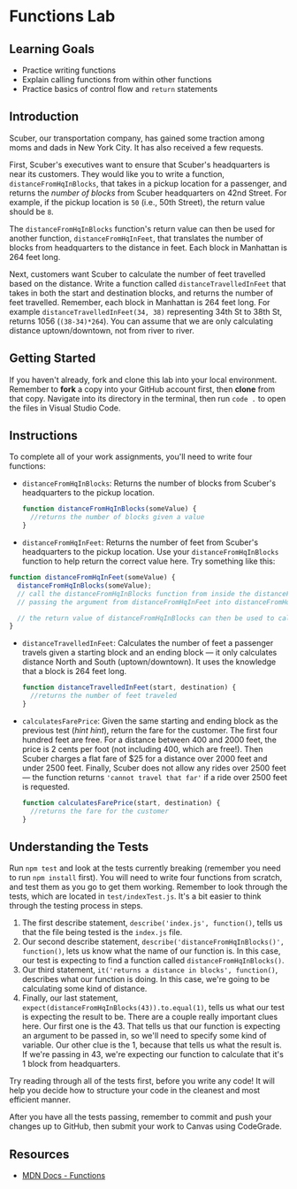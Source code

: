 # Functions Lab

## Learning Goals

- Practice writing functions
- Explain calling functions from within other functions
- Practice basics of control flow and `return` statements

## Introduction

Scuber, our transportation company, has gained some traction among moms and dads
in New York City. It has also received a few requests.

First, Scuber's executives want to ensure that Scuber's headquarters is near its
customers. They would like you to write a function, `distanceFromHqInBlocks`,
that takes in a pickup location for a passenger, and returns the _number of
blocks_ from Scuber headquarters on 42nd Street. For example, if the pickup
location is `50` (i.e., 50th Street), the return value should be `8`.

The `distanceFromHqInBlocks` function's return value can then be used for
another function, `distanceFromHqInFeet`, that translates the number of blocks
from headquarters to the distance in feet. Each block in Manhattan is 264 feet
long.

Next, customers want Scuber to calculate the number of feet travelled based on
the distance. Write a function called `distanceTravelledInFeet` that takes in
both the start and destination blocks, and returns the number of feet travelled.
Remember, each block in Manhattan is 264 feet long. For example
`distanceTravelledInFeet(34, 38)` representing 34th St to 38th St, returns 1056
(`(38-34)*264`). You can assume that we are only calculating distance
uptown/downtown, not from river to river.

## Getting Started

If you haven't already, fork and clone this lab into your local environment.
Remember to **fork** a copy into your GitHub account first, then **clone** from
that copy. Navigate into its directory in the terminal, then run `code .` to
open the files in Visual Studio Code.

## Instructions

To complete all of your work assignments, you'll need to write four functions:

- `distanceFromHqInBlocks`: Returns the number of blocks from Scuber's
  headquarters to the pickup location.

  ```js
  function distanceFromHqInBlocks(someValue) {
    //returns the number of blocks given a value
  }
  ```

- `distanceFromHqInFeet`: Returns the number of feet from Scuber's headquarters
  to the pickup location. Use your `distanceFromHqInBlocks` function to
  help return the correct value here. Try something like this:

```js
function distanceFromHqInFeet(someValue) {
  distanceFromHqInBlocks(someValue);
  // call the distanceFromHqInBlocks function from inside the distanceFromHqInFeet function,
  // passing the argument from distanceFromHqInFeet into distanceFromHqInBlocks

  // the return value of distanceFromHqInBlocks can then be used to calculate feet
}
```

- `distanceTravelledInFeet`: Calculates the number of feet a passenger travels
  given a starting block and an ending block — it only calculates distance North
  and South (uptown/downtown). It uses the knowledge that a block is 264 feet
  long.

  ```js
  function distanceTravelledInFeet(start, destination) {
    //returns the number of feet traveled
  }
  ```

- `calculatesFarePrice`: Given the same starting and ending block as the
  previous test (_hint hint_), return the fare for the customer. The first four
  hundred feet are free. For a distance between 400 and 2000 feet, the price is
  2 cents per foot (not including 400, which are free!). Then Scuber charges a
  flat fare of $25 for a distance over 2000 feet and under 2500 feet.
  Finally, Scuber does not allow any rides over 2500 feet — the function returns
  `'cannot travel that far'` if a ride over 2500 feet is requested.

  ```js
  function calculatesFarePrice(start, destination) {
    //returns the fare for the customer
  }
  ```

## Understanding the Tests

Run `npm test` and look at the tests currently breaking (remember you need to
run `npm install` first). You will need to write four functions from scratch,
and test them as you go to get them working. Remember to look through the tests,
which are located in `test/indexTest.js`. It's a bit easier to think through the
testing process in steps.

1. The first describe statement, `describe('index.js', function()`, tells us
   that the file being tested is the `index.js` file.
2. Our second describe statement,
   `describe('distanceFromHqInBlocks()', function()`, lets us know what the name
   of our function is. In this case, our test is expecting to find a function
   called `distanceFromHqInBlocks()`.
3. Our third statement, `it('returns a distance in blocks', function()`, describes
   what our function is doing. In this case, we're going to be calculating some
   kind of distance.
4. Finally, our last statement, `expect(distanceFromHqInBlocks(43)).to.equal(1)`,
   tells us what our test is expecting the result to be. There are a couple really
   important clues here. Our first one is the 43. That tells us that our function
   is expecting an argument to be passed in, so we'll need to specify some kind of
   variable. Our other clue is the 1, because that tells us what the result is. If
   we're passing in 43, we're expecting our function to calculate that it's 1 block
   from headquarters.

Try reading through all of the tests first, before you write any code! It will
help you decide how to structure your code in the cleanest and most efficient
manner.

After you have all the tests passing, remember to commit and push your changes
up to GitHub, then submit your work to Canvas using CodeGrade.

## Resources

- [MDN Docs - Functions](https://developer.mozilla.org/en-US/docs/Web/JavaScript/Guide/Functions)
 